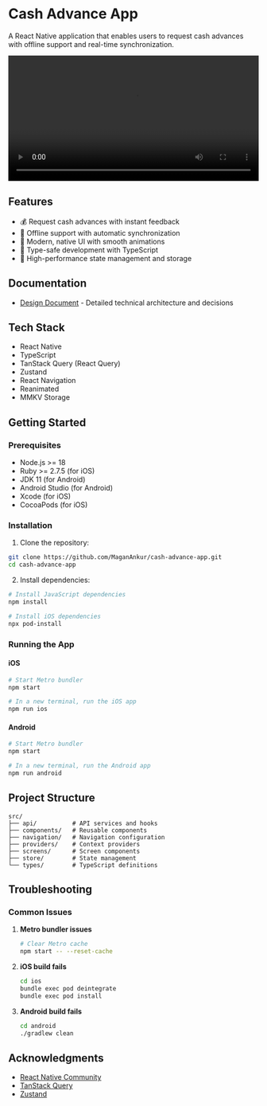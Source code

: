 # Cash Advance App

A React Native application that enables users to request cash advances with offline support and real-time synchronization.

<video width="100%" controls>
  <source src="./demo.mp4" type="video/mp4">
  Your browser does not support the video tag.
</video>

## Features

- 💰 Request cash advances with instant feedback
- 🔄 Offline support with automatic synchronization
- 📱 Modern, native UI with smooth animations
- 🎯 Type-safe development with TypeScript
- 🚀 High-performance state management and storage

## Documentation

- [Design Document](./DESIGN_DOCUMENT.md) - Detailed technical architecture and decisions

## Tech Stack

- React Native
- TypeScript
- TanStack Query (React Query)
- Zustand
- React Navigation
- Reanimated
- MMKV Storage

## Getting Started

### Prerequisites

- Node.js >= 18
- Ruby >= 2.7.5 (for iOS)
- JDK 11 (for Android)
- Android Studio (for Android)
- Xcode (for iOS)
- CocoaPods (for iOS)

### Installation

1. Clone the repository:

```bash
git clone https://github.com/MaganAnkur/cash-advance-app.git
cd cash-advance-app
```

2. Install dependencies:

```bash
# Install JavaScript dependencies
npm install

# Install iOS dependencies
npx pod-install
```

### Running the App

#### iOS

```bash
# Start Metro bundler
npm start

# In a new terminal, run the iOS app
npm run ios
```

#### Android

```bash
# Start Metro bundler
npm start

# In a new terminal, run the Android app
npm run android
```

## Project Structure

```
src/
├── api/          # API services and hooks
├── components/   # Reusable components
├── navigation/   # Navigation configuration
├── providers/    # Context providers
├── screens/      # Screen components
├── store/        # State management
└── types/        # TypeScript definitions
```

## Troubleshooting

### Common Issues

1. **Metro bundler issues**

   ```bash
   # Clear Metro cache
   npm start -- --reset-cache
   ```

2. **iOS build fails**

   ```bash
   cd ios
   bundle exec pod deintegrate
   bundle exec pod install
   ```

3. **Android build fails**
   ```bash
   cd android
   ./gradlew clean
   ```

## Acknowledgments

- [React Native Community](https://reactnative.dev/)
- [TanStack Query](https://tanstack.com/query/latest)
- [Zustand](https://github.com/pmndrs/zustand)
